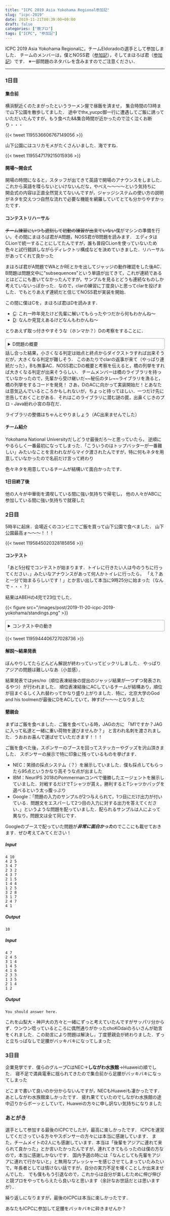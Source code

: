 ```yaml
---
title: "ICPC 2019 Asia Yokohama Regional参加記"
slug: "icpc-2019"
date: 2019-11-21T00:39:00+09:00
draft: false
categories: ["競プロ"]
tags: ["ICPC", "参加記"]
---
```


ICPC 2019 Asia Yokohama Regionalに，チームEldoradoの選手として参加しました．
チームのメンバーは，僕とNOSS君（[参加記](https://noss.hatenablog.com/entry/2019/11/22/211231)），そしてまほろば君（[参加記](https://mhrb-minase.hatenablog.com/entry/2019/11/19/224117)）です．
※一部問題のネタバレを含みますのでご注意ください．

<!--more-->

* * *

### 1日目

#### 集合前

横浜駅近くのたまがったというラーメン屋で昼飯を済ませ，
集合時間の13時まで山下公園を散歩してました．
途中でthx_yucpc御一行に遭遇してご飯に誘っていただいたんですが，もう食べた&&集合時間が近かったので泣く泣くお断り・・・

{{< tweet 1195536606767149056 >}}

山下公園にはユリカモメがたくさんいました．海ですね．

{{< tweet 1195547179215015936 >}}

#### 開場〜開会式

開場の時間になると，スタッフが出てきて英語で開場のアナウンスをしました．これから英語を喋らないといけないんだな，やべえ〜〜〜〜という気持ちに  
開会式の内容は正直全然覚えてないんですが，ジャッジシステムの使い方の説明がネタを交えつつ自然な流れで必要な機能を網羅していてとても分かりやすかったです．

#### コンテストリハーサル

~~チーム練習にいつも遅刻して初動の練習が出来ていない~~僕がマシンの準備を行い，その間にまほろば君がA問題，NOSS君がB問題を読みます．
エディタはCLionで統一することにしてたんですが，誰も普段CLionを使っていないため色々と試行錯誤しながらディレクトリ構成などを決めていきました．リハーサルがあってくれて良かった

まほろば君がA問題でWAとかREとかを出してジャッジの動作確認をした後AC．B問題は問題文中に"subsequences"という単語が出てきて，これが連続であるとはどこにも書いてなかったんですが，サンプルを見るとどうも連続なものしか考えていないっぽかった．なので，clarの練習に丁度良いと思ってclarを投げました．でもとりあえず連続だと信じてNOSS君が実装を開始．

この間に僕はCを，まほろば君はDを読みます．

- [C](https://onlinejudge.u-aizu.ac.jp/challenges/sources/ICPC/Regional/1379?year=2017): これ一昨年見たけど先輩に解いてもらったやつだから何もわかんね〜
- [D](https://onlinejudge.u-aizu.ac.jp/challenges/sources/ICPC/Regional/1383?year=2017): なんか見覚えあるけどなんもわかんね〜

とりあえず取っ付きやすそうな（ホンマか？）Dの考察をすることに．
<details style="border: 1px solid #aaa; border-radius: 4px; padding: .5em .5em 0;">
    <summary style="margin: -.5em -.5em 0; padding: .5em;">
        D問題の概要
    </summary>
\\( n \\)頂点\\( m \\)辺の重み付き有向グラフが与えられます．
\\( i \\)日目にのみ\\( i \\)本目の辺が逆向きになるので，それによって頂点1から頂点2まで行くときの最小コストが大きくなるか，小さくなるか或いは変わらないかを判定してください．
</details>
話し合った結果，小さくなる判定は始点と終点からダイクストラすれば出来そうだが，大きくなる判定が難しそう．
このあたりでclarの返事が来て（やっぱり連続だった），Bも無事AC．NOSS君にDの概要と考察を伝えると，橋の列挙をすれば大きくなる判定が出来そうらしい．
チームメンバーは橋のライブラリを持っていなかったので，先輩から受け継いだ~~秘伝のタレ~~ライブラリを漁ると，橋の列挙をするコードを発見！
さあ，DのACに向かって実装開始だ！とあなたは意気込んでいるところかもしれないが，ちょっと待ってほしい．一つだけ先に忠告しておくことがある．それはこのライブラリに潜む謎の罠，出鼻くじきのプロ・Java紛れ小宮の存在だ．

ライブラリの整備はちゃんとやりましょう（AC出来ませんでした）

#### チーム紹介

Yokohama National Universityだしどうせ最後だろ〜と思っていたら，
逆順にやるらしく一番最初になってしまった．「こういうのはトップバッターが一番難しい」みたいなことを言われながらマイク渡されたんですが，特に何もネタを用意していなかったので名前だけ言って終わり

色々ネタを用意しているチームが結構いて面白かったです．

#### 1日目終了後

他の人々が中華街を満喫している間に強い気持ちで帰宅し，
他の人々がABCに参加している間に強い気持ちで就寝した

### 2日目

5時半に起床．会場近くのコンビニでご飯を買って山下公園で食べました．
山下公園最高ォ〜〜〜！！！

{{< tweet 1195845020328185856 >}}

#### コンテスト

「あと5分程でコンテストが始まります．トイレに行きたい人は今のうちに行ってください．」みたいなアナウンスがあって何人かトイレに行ったら，
「え？あと一分で始まるらしいです！」とか言い出して本当に9時25分に始まった（なんで・・・？）

結果はABEHの4完で23位でした．

{{< figure src="/images/post/2019-11-20-icpc-2019-yokohama/standings.png" >}}

<details style="border: 1px solid #aaa; border-radius: 4px; padding: .5em .5em 0;">
    <summary style="margin: -.5em -.5em 0; padding: .5em;">
        コンテスト中の動き
    </summary>
リハーサルと同じように僕がマシンの準備を行い，まほろば君がA，NOSS君がBを読む．
A問題は実装しながらの方が考えやすいらしいとのことなのでPCを明け渡し，僕はC問題以降を読み始める．
NOSS君のB問題の考察を聞くと正しそうだったので，実装を詰めてもらいながらAが終わるのを待つ．
僕はCが読み終わったので，Cの概要をNOSS君に伝えた後，**明らかに楽しそうな見た目をしている**D問題を飛ばしてE問題を読む．
Aが通ったのでB問題の実装を開始してもらう．Cの概要をまほろば君に共有し，僕は引き続きEを，まほろば君はFを読む．
Bが通って，Fが若干解けそうらしいので，PCも空いているしまほろば君に実装してもらう．
その間にNOSS君がGを読み，僕はHを読む．解いているチームが多いHの考察を始めると，またしてもNOSS君が正しそうな考察を生やしてくれたのでただただ感心していました．
Fがダメだったらしいので，NOSS君に交代しHの実装を開始．
その間に僕は未共有の問題をまほろば君に共有し，IJKを読む．
Hが通り，だいぶ出来ることが少なくなってきた感があるが，通しているチームが多いE, G, Iあたりの考察を始める．
かなりの時間かかって，まほろば君がEは同じ山に詰めない本を辺で繋いで二部グラフの連結成分を考えると良さそうという考察を生やしてくれた．
これを聞いたNOSS君がDPを書き上げ，良さそうな感じになった（語彙力）．
PCも空いているのでNOSS君に実装に入ってもらう．まほろば君がおにぎりを食べながら実装ミスの指摘をしていた．
しばらくすると実装が完了し，Eが通る．
この後は重い腰を上げDを読んだり，Gでtrie木を書いてフガフガ言ったり，Iで「閉路みたいなの（二重辺連結成分というらしい）を潰すと木になって二点間の経路が一意に定まるんだけどこれだけだと計算量がまだ大きい．根付き木にしてLCAをしてみると・・・何が嬉しいんだ・・・」みたいな話をしたりしてたんですが，特に解法の糸口を掴めず．
そのままコンテストは終了しました．
俺問題読むしかやってなくない？
</details>

{{< tweet 1195944406727028736 >}}

#### 解説〜結果発表

ぼんやりしてたらどんどん解説が終わっていってビックリしました．
やっぱりアジアの問題は難しいなあ（小並感）．

結果発表ではyes/no（順位表凍結後の提出のジャッジ結果が一つずつ発表されるやつ）が行われました．
順位表凍結後にACしているチームが結構あり，順位が目まぐるしく入れ替わってかなり盛り上がりました．特に，北京大学のGod and his toolmenが最後にDをACしていて，神すげ〜〜〜となりました

#### 懇親会

まずはご飯を食べました．ご飯を食べている時，JAGの方に
「M1ですか？JAGに入って私達と一緒に重い荷物を運びませんか？」
と言われ名刺を渡されました．うおおお喜んで運ばせていただきます！！！

ご飯を食べた後，スポンサーのブースを回ってステッカーやグッズを沢山頂きました．
スポンサーの展示で特に印象に残っているものを挙げます．

- NEC：笑顔の採点システム（？）を展示していました．僕も採点してもらったら95点というかなり高そうな点が出ました
- IBM：NeurIPS 2018のPommermanコンペで優勝したエージェントを展示していました．対戦するだけでTシャツが貰え，勝利するとTシャツかバッグを選べるという太っ腹っぷり
- Google：「問題の入力のサンプルが2つ与えられて，1つ目にだけ出力が付いている．問題文をエスパーして2つ目の入力に対する出力を答えてください．」というような問題を配っていました．配られるサンプルは人によって異なり，問題文は全て同じです．

Googleのブースで配っていた問題が***非常に面白かった***のでここにも載せておきます．ぜひ考えてみてください！

##### Input
```
4 10
4 2 5
3 4 7
2 3 2
4 3 7
2 1 5
1 4 4
1 2 5
3 2 8
3 1 7
2 4 7
4 1
```

##### Output
```
10
```

##### Input
```
4 7
2 4 5
3 1 4
1 4 5
4 1 6
2 3 3
1 3 5
2 1 4
1 2
```

##### Output
```
You should answer here.
```

これを山梨大・神戸大の方々と一緒にずっと考えていたんですがサッパリ分からず．ウンウン唸っているところに偶然通りがかったchoKOdaiのろいさんが助言をくれました．この助言により問題は解決し，丁度懇親会が終わりました．ずっと立ちっぱなしで足腰がバッキバキになってしまった

### 3日目

企業見学です．僕らのグループCはNEC→**しながわ水族館**→Huaweiの順でした．
寝不足で満員電車に揺られてきたので集合前から足腰がバッキバキになってしまった

どこまで書いて良いのか分からないんですが，NECもHuaweiも凄かったです．あとしながわ水族館楽しかったです．
疲れ果てていたのでしながわ水族館の途中辺りからボーッとしていて，Huaweiの方々に申し訳ない気持ちになりました

### あとがき

選手として参加する最後のICPCでしたが，最高に楽しかったです．
ICPCを運営してくださっている方々やスポンサーの方々には本当に感謝しています．
また，チームメイトの2人にも感謝しています．本当は「後輩をアジアに連れて来られて良かった」とか言いたかったんですが，連れてきてもらったのは僕の方なので，本当に感謝しかないです．
国内予選の時には「なんとしても先輩をアジアに連れて行かないと」と無用なプレッシャーを感じさせてしまっていたみたいで，年長者としては情けない話ですが，自分の実力不足を嘆くことしか出来ませんでした．
でも僕ももう引退なので，これからは自分が楽しむために伸び伸びと競プロをやってもらえたら良いなと思います（余計なお世話だとは思いますが）．

繰り返しになりますが，最後のICPCは本当に楽しかったです．

あなたもICPCに参加して足腰をバッキバキに砕きませんか？
